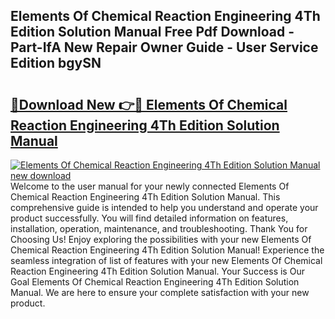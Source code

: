 ## Elements Of Chemical Reaction Engineering 4Th Edition Solution Manual Free Pdf Download - Part-IfA New Repair Owner Guide - User Service Edition bgySN

# <h2><a href="http://bc25828.oget.top/?id=Elements+Of+Chemical+Reaction+Engineering+4Th+Edition+Solution+Manual">🔗Download New 👉🔴 Elements Of Chemical Reaction Engineering 4Th Edition Solution Manual</a></h2>

[![Elements Of Chemical Reaction Engineering 4Th Edition Solution Manual new download](https://i.imgur.com/5g1atiW.png)](http://bc25828.oget.top/?id=Elements+Of+Chemical+Reaction+Engineering+4Th+Edition+Solution+Manual)
Welcome to the user manual for your newly connected Elements Of Chemical Reaction Engineering 4Th Edition Solution Manual. This comprehensive guide is intended to help you understand and operate your product successfully. You will find detailed information on features, installation, operation, maintenance, and troubleshooting. Thank You for Choosing Us! Enjoy exploring the possibilities with your new Elements Of Chemical Reaction Engineering 4Th Edition Solution Manual! Experience the seamless integration of list of features with your new Elements Of Chemical Reaction Engineering 4Th Edition Solution Manual. Your Success is Our Goal Elements Of Chemical Reaction Engineering 4Th Edition Solution Manual. We are here to ensure your complete satisfaction with your new product.
